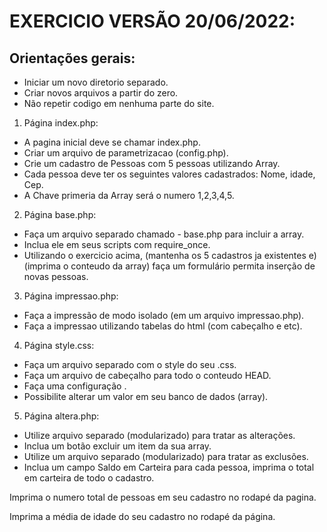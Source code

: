 # EXERCICIO VERSÃO 20/06/2022:
## Orientações gerais:

- Iniciar um novo diretorio separado.
- Criar novos arquivos a partir do zero.
- Não repetir codigo em nenhuma parte do site.

1. Página index.php:

- A pagina inicial deve se chamar index.php.
- Criar um arquivo de parametrizacao (config.php).
- Crie um cadastro de Pessoas com 5 pessoas utilizando Array.
- Cada pessoa deve ter os seguintes valores cadastrados: Nome, idade, Cep.
- A Chave primeria da Array será o numero 1,2,3,4,5.

2. Página base.php:

- Faça um arquivo separado chamado - base.php para incluir a array.
- Inclua ele em seus scripts com require_once.
- Utilizando o exercicio acima, (mantenha os 5 cadastros ja existentes e)(imprima o conteudo da array) faça um formulário permita inserção de novas pessoas.

3. Página impressao.php:

- Faça a impressão de modo isolado (em um arquivo impressao.php).
- Faça a impressao utilizando tabelas do html (com cabeçalho e etc).

4. Página style.css:

- Faça um arquivo separado com o style do seu .css.
- Faça um arquivo de cabeçalho para todo o conteudo HEAD.
- Faça uma configuração <title> $XXXX??? </title>.
- Possibilite alterar um valor em seu banco de dados (array).

5. Página altera.php:

- Utilize arquivo separado (modularizado) para tratar as alterações.
- Inclua um botão excluir um item da sua array.
- Utilize um arquivo separado (modularizado) para tratar as exclusões.
- Inclua um campo Saldo em Carteira para cada pessoa, imprima o total em carteira de todo o cadastro.

Imprima o numero total de pessoas em seu cadastro no rodapé da pagina.

Imprima a média de idade do seu cadastro no rodapé da página.
